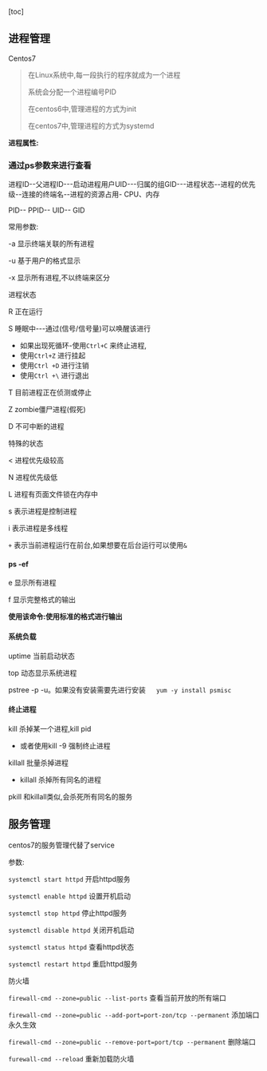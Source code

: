 [toc]

## 进程管理

Centos7 

> 在Linux系统中,每一段执行的程序就成为一个进程
>
> 系统会分配一个进程编号PID
>
> 在centos6中,管理进程的方式为init
>
> 在centos7中,管理进程的方式为systemd

**进程属性:**

### 通过ps参数来进行查看

进程ID--父进程ID---启动进程用户UID---归属的组GID---进程状态--进程的优先级--连接的终端名--进程的资源占用- CPU、内存

PID-- PPID-- UID-- GID

常用参数:

-a	显示终端关联的所有进程

-u	基于用户的格式显示

-x	显示所有进程,不以终端来区分

进程状态

R	正在运行

S	睡眠中---通过(信号/信号量)可以唤醒该进行

* 如果出现死循环-使用`Ctrl+C` 来终止进程,
* 使用`Ctrl+Z` 进行挂起
* 使用`Ctrl +D` 进行注销
* 使用`Ctrl +\` 进行退出

T	目前进程正在侦测或停止

Z	zombie僵尸进程(假死)

D	不可中断的进程

特殊的状态

<	进程优先级较高

N	进程优先级低

L	进程有页面文件锁在内存中	

s	表示进程是控制进程

i	表示进程是多线程

`+`	表示当前进程运行在前台,如果想要在后台运行可以使用`&`

#### ps -ef

e	显示所有进程

f	显示完整格式的输出

**使用该命令:使用标准的格式进行输出**

#### 系统负载

uptime	当前启动状态

top	动态显示系统进程

pstree	-p -u。如果没有安装需要先进行安装`   yum -y install psmisc` 

#### 终止进程

kill	杀掉某一个进程,kill pid  

* 或者使用kill -9 强制终止进程

killall    批量杀掉进程

* killall 杀掉所有同名的进程

pkill	和killall类似,会杀死所有同名的服务

## 服务管理

centos7的服务管理代替了service

参数:

`systemctl start httpd` 开启httpd服务

`systemctl enable httpd` 设置开机启动

`systemctl stop httpd` 停止httpd服务

`systemctl disable httpd` 关闭开机启动

`systemctl status httpd` 查看httpd状态

`systemctl restart httpd` 重启httpd服务



防火墙

`firewall-cmd --zone=public --list-ports` 查看当前开放的所有端口

`firewall-cmd --zone=public --add-port=port-zon/tcp --permanent` 添加端口永久生效

`firewall-cmd --zone=public --remove-port=port/tcp --permanent` 删除端口

`furewall-cmd --reload` 重新加载防火墙

